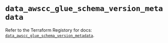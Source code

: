 # `data_awscc_glue_schema_version_metadata`

Refer to the Terraform Registory for docs: [`data_awscc_glue_schema_version_metadata`](https://registry.terraform.io/providers/hashicorp/awscc/0.70.0/docs/data-sources/glue_schema_version_metadata).
